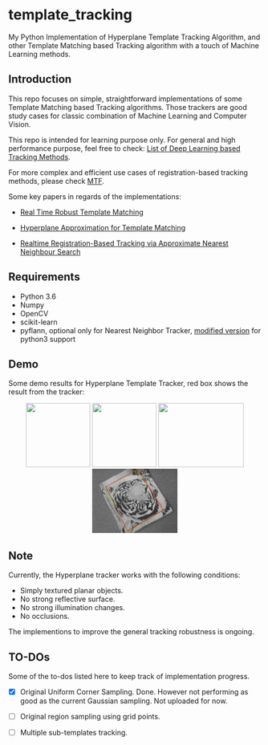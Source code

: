 # template_tracking
My Python Implementation of Hyperplane Template Tracking Algorithm, and other Template Matching based Tracking algorithm with a touch of Machine Learning methods.

## Introduction

This repo focuses on simple, straightforward implementations of some Template Matching based Tracking algorithms. Those trackers are good study cases for classic combination of Machine Learning and Computer Vision.

This repo is intended for learning purpose only. For general and high performance purpose, feel free to check: [List of Deep Learning based Tracking Methods](https://github.com/foolwood/benchmark_results).

For more complex and efficient use cases of registration-based tracking methods, please check [MTF](http://webdocs.cs.ualberta.ca/~vis/mtf/index.html).

Some key papers in regards of the implementations:

 - [Real Time Robust Template Matching](https://pdfs.semanticscholar.org/7fbc/4c4f01eb9716959ffef8b4a620a3d1c38577.pdf)
 
 - [Hyperplane Approximation for Template Matching](https://ieeexplore.ieee.org/abstract/document/1017625)

 - [Realtime Registration-Based Tracking via Approximate Nearest Neighbour Search](http://www.roboticsproceedings.org/rss09/p44.pdf)

## Requirements
- Python 3.6
- Numpy
- OpenCV
- scikit-learn
- pyflann, optional only for Nearest Neighbor Tracker, [modified version](https://github.com/nashory/pyflann) for python3 support

## Demo
Some demo results for Hyperplane Template Tracker, red box shows the result from the tracker:
<p align="center">
  <img src="images/result_book3.gif" width="128" height="128">
  <img src="images/result_box.gif" width="128" height="128">
  <img src="images/result_cereal.gif" width="170" height="128">
  <img src="images/result_towel.gif" width="170" height="128">
</p>

## Note
Currently, the Hyperplane tracker works with the following conditions:

 - Simply textured planar objects.
 - No strong reflective surface.
 - No strong illumination changes.
 - No occlusions.
 
The implementions to improve the general tracking robustness is ongoing.

## TO-DOs
Some of the to-dos listed here to keep track of implementation progress.

 - [x] Original Uniform Corner Sampling. Done. However not performing as good as the current Gaussian sampling. Not uploaded for now.

 - [ ] Original region sampling using grid points.

 - [ ] Multiple sub-templates tracking.

